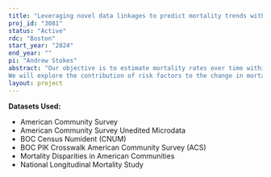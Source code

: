 ```yaml
---
title: "Leveraging novel data linkages to predict mortality trends within the US population"
proj_id: "3081"
status: "Active"
rdc: "Boston"
start_year: "2024"
end_year: ""
pi: "Andrew Stokes"
abstract: "Our objective is to estimate mortality rates over time within states and identify and estimate the contribution of modifiable risk factors for mortality within the US population as a whole and within population subgroups. To achieve this, we will utilize multi-year cohort data, specifically the American Community Survey (ACS) linked to Census Numident mortality follow-up data, the Mortality Disparities in American Communities (MDAC), and the National Longitudinal Mortality Study (NLMS) - each dataset has a unique combination of mortality data, risk factors, follow-up time, and sample size. The datasets will be discretized by mortality follow-up, with each year having a multi-cohort sample and corresponding survey weight adjustment. Weighted discrete time-to-event Poisson regression within an age-period-cohort analysis framework will be used to estimate yearly mortality rates.
We will explore the contribution of risk factors to the change in mortality rates over time and between birth cohorts. The large sample size of the ACS will enable us to examine more granular population subgroups, while still avoiding disclosure risk. This research will contribute to understanding mortality predictors and inform future interventions related to health and mortality across the US."
layout: project
---
```


**Datasets Used:**

  - American Community Survey 
  - American Community Survey Unedited Microdata 
  - BOC Census Numident (CNUM) 
  - BOC PIK Crosswalk American Community Survey (ACS) 
  - Mortality Disparities in American Communities 
  - National Longitudinal Mortality Study 

